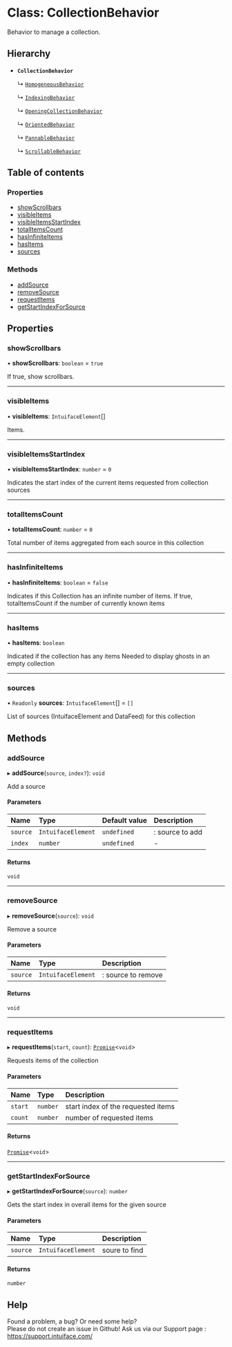 # Class: CollectionBehavior

Behavior to manage a collection.

## Hierarchy

- **`CollectionBehavior`**

  ↳ [`HomogeneousBehavior`](HomogeneousBehavior.md)

  ↳ [`IndexingBehavior`](IndexingBehavior.md)

  ↳ [`OpeningCollectionBehavior`](OpeningCollectionBehavior.md)

  ↳ [`OrientedBehavior`](OrientedBehavior.md)

  ↳ [`PannableBehavior`](PannableBehavior.md)

  ↳ [`ScrollableBehavior`](ScrollableBehavior.md)

## Table of contents

### Properties

- [showScrollbars](CollectionBehavior.md#showscrollbars)
- [visibleItems](CollectionBehavior.md#visibleitems)
- [visibleItemsStartIndex](CollectionBehavior.md#visibleitemsstartindex)
- [totalItemsCount](CollectionBehavior.md#totalitemscount)
- [hasInfiniteItems](CollectionBehavior.md#hasinfiniteitems)
- [hasItems](CollectionBehavior.md#hasitems)
- [sources](CollectionBehavior.md#sources)

### Methods

- [addSource](CollectionBehavior.md#addsource)
- [removeSource](CollectionBehavior.md#removesource)
- [requestItems](CollectionBehavior.md#requestitems)
- [getStartIndexForSource](CollectionBehavior.md#getstartindexforsource)

## Properties

### showScrollbars

• **showScrollbars**: `boolean` = `true`

If true, show scrollbars.

___

### visibleItems

• **visibleItems**: `IntuifaceElement`[]

Items.

___

### visibleItemsStartIndex

• **visibleItemsStartIndex**: `number` = `0`

Indicates the start index of the current items requested from collection sources

___

### totalItemsCount

• **totalItemsCount**: `number` = `0`

Total number of items aggregated from each source in this collection

___

### hasInfiniteItems

• **hasInfiniteItems**: `boolean` = `false`

Indicates if this Collection has an infinite number of items.
If true, totalItemsCount if the number of currently known items

___

### hasItems

• **hasItems**: `boolean`

Indicated if the collection has any items
Needed to display ghosts in an empty collection

___

### sources

• `Readonly` **sources**: `IntuifaceElement`[] = `[]`

List of sources (IntuifaceElement and DataFeed) for this collection

## Methods

### addSource

▸ **addSource**(`source`, `index?`): `void`

Add a source

#### Parameters

| Name | Type | Default value | Description |
| :------ | :------ | :------ | :------ |
| `source` | `IntuifaceElement` | `undefined` | : source to add |
| `index` | `number` | `undefined` | - |

#### Returns

`void`

___

### removeSource

▸ **removeSource**(`source`): `void`

Remove a source

#### Parameters

| Name | Type | Description |
| :------ | :------ | :------ |
| `source` | `IntuifaceElement` | : source to remove |

#### Returns

`void`

___

### requestItems

▸ **requestItems**(`start`, `count`): [`Promise`]( https://developer.mozilla.org/en-US/docs/Web/JavaScript/Reference/Global_Objects/Promise )<`void`\>

Requests items of the collection

#### Parameters

| Name | Type | Description |
| :------ | :------ | :------ |
| `start` | `number` | start index of the requested items |
| `count` | `number` | number of requested items |

#### Returns

[`Promise`]( https://developer.mozilla.org/en-US/docs/Web/JavaScript/Reference/Global_Objects/Promise )<`void`\>

___

### getStartIndexForSource

▸ **getStartIndexForSource**(`source`): `number`

Gets the start index in overall items for the given source

#### Parameters

| Name | Type | Description |
| :------ | :------ | :------ |
| `source` | `IntuifaceElement` | soure to find |

#### Returns

`number`


## Help
Found a problem, a bug? Or need some help?  
Please do not create an issue in Github! Ask us via our Support page : https://support.intuiface.com/